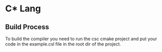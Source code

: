 # C* Lang

## Build Process

To build the compiler you need to run the csc cmake project 
and put your code in the example.csl file in the root dir of the project.
